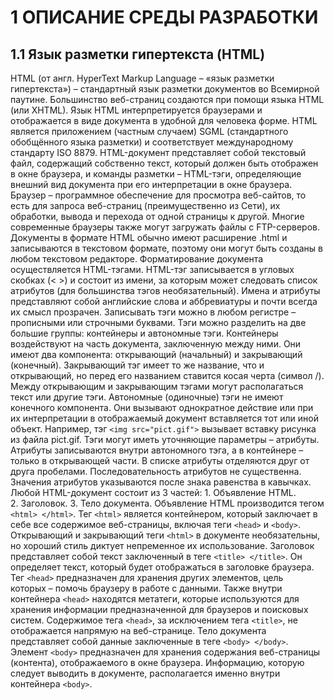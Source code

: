 # 1 ОПИСАНИЕ СРЕДЫ РАЗРАБОТКИ
## 1.1 Язык разметки гипертекста (HTML)
HTML (от англ. HyperText Markup Language – «язык разметки гипертекста») – стандартный язык разметки документов во Всемирной паутине. Большинство веб-страниц создаются при помощи языка HTML (или XHTML). Язык HTML интерпретируется браузерами и отображается в виде документа в удобной для человека форме.
HTML является приложением (частным случаем) SGML (стандартного обобщённого языка разметки) и соответствует международному стандарту ISO 8879.
HTML-документ представляет собой текстовый файл, содержащий собственно текст, который должен быть отображен в окне браузера, и команды разметки – HTML-тэги, определяющие внешний вид документа при его интерпретации в окне браузера.
Браузер – программное обеспечение для просмотра веб-сайтов, то есть для запроса веб-страниц (преимущественно из Сети), их обработки, вывода и перехода от одной страницы к другой. Многие современные браузеры также могут загружать файлы с FTP-серверов.
Документы в формате HTML обычно имеют расширение .html и записываются в текстовом формате, поэтому они могут быть созданы в любом текстовом редакторе. Форматирование документа осуществляется HTML-тэгами.
HTML-тэг записывается в угловых скобках (< >) и состоит из имени, за которым может следовать список атрибутов (для большинства тэгов необязательный). Имена и атрибуты представляют собой английские слова и аббревиатуры и почти всегда их смысл прозрачен. Записывать тэги можно в любом регистре – прописными или строчными буквами.
Тэги можно разделить на две большие группы: контейнеры и автономные тэги.
Контейнеры воздействуют на часть документа, заключенную между ними. Они имеют два компонента: открывающий (начальный) и закрывающий (конечный). Закрывающий тэг имеет то же название, что и открывающий, но перед его названием ставится косая черта (символ /). Между открывающим и закрывающим тэгами могут располагаться текст или другие тэги.
Автономные (одиночные) тэги не имеют конечного компонента. Они вызывают однократное действие или при их интерпретации в отображаемый документ вставляется тот или иной объект. Например, тэг `<img src="pict.gif">`
вызывает вставку рисунка из файла pict.gif.
Тэги могут иметь уточняющие параметры – атрибуты. Атрибуты записываются внутри автономного тэга, а в контейнере – только в открывающей части. В списке атрибуты отделяются друг от друга пробелами. Последовательность атрибутов не существенна. Значения атрибутов указываются после знака равенства в кавычках.
Любой HTML-документ состоит из 3 частей:
1. Объявление HTML.
2. Заголовок.
3. Тело документа.
Объявление HTML производится тегом ```<html> </html>```. Тег ```<html>``` является контейнером, который заключает в себе все содержимое веб-страницы, включая теги ```<head>``` и ```<body>```. Открывающий и закрывающий теги ```<html>``` в документе необязательны, но хороший стиль диктует непременное их использование.
Заголовок представляет собой текст заключенный в теге ```<title> </title>```. Он определяет текст, который будет отображаться в заголовке браузера. Тег ```<head>``` предназначен для хранения других элементов, цель которых – помочь браузеру в работе с данными. Также внутри контейнера ```<head>``` находятся метатеги, которые используются для хранения информации предназначенной для браузеров и поисковых систем. Содержимое тега ```<head>```, за исключением тега ```<title>```,  не отображается напрямую на веб-странице.
Тело документа представляет собой данные заключенные в теге ```<body> </body>```. Элемент ```<body>``` предназначен для хранения содержания веб-страницы (контента), отображаемого в окне браузера. Информацию, которую следует выводить в документе, располагается именно внутри контейнера ```<body>```.